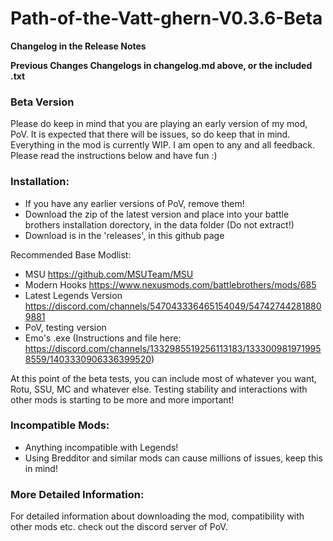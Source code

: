 # Path-of-the-Vatt-ghern-V0.3.6-Beta
**Changelog in the Release Notes**

**Previous Changes Changelogs in changelog.md above, or the included .txt**

### Beta Version

Please do keep in mind that you are playing an early version of my mod, PoV. It is expected that there will be issues, so do keep that in mind. Everything in the mod is currently WIP. I am open to any and all feedback. Please read the instructions below and have fun :)

### Installation:

* If you have any earlier versions of PoV, remove them!
* Download the zip of the latest version and place into your battle brothers installation dorectory, in the data folder (Do not extract!) 
* Download is in the 'releases', in this github page

Recommended Base Modlist:
* MSU https://github.com/MSUTeam/MSU
* Modern Hooks https://www.nexusmods.com/battlebrothers/mods/685
* Latest Legends Version https://discord.com/channels/547043336465154049/547427442818809881
* PoV, testing version
* Emo's .exe (Instructions and file here: https://discord.com/channels/1332985519256113183/1333009819719958559/1403330906336399520)

At this point of the beta tests, you can include most of whatever you want, Rotu, SSU, MC and whatever else. Testing stability and interactions with other mods is starting to be more and more important!

### Incompatible Mods:
* Anything incompatible with Legends!
* Using Bredditor and similar mods can cause millions of issues, keep this in mind!

### More Detailed Information:
For detailed information about downloading the mod, compatibility with other mods etc. check out the discord server of PoV.
